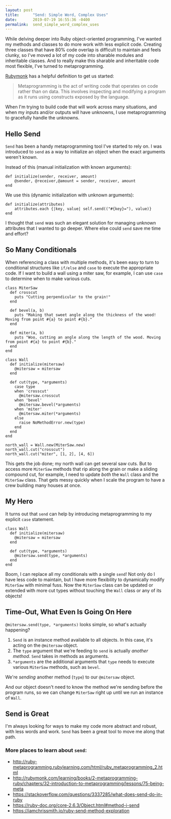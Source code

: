 ```yaml
---
layout: post
title:      "Send: Simple Word, Complex Uses"
date:       2019-07-19 16:55:36 -0400
permalink:  send_simple_word_complex_uses
---
```



While delving deeper into Ruby object-oriented programming, I've wanted my methods and classes to do more work with less explicit code. Creating three classes that have 80% code overlap is difficult to maintain and feels clunky, so I've moved a lot of my code into sharable modules and inheritable classes. And to really make this sharable and inheritable code most flexible, I've turned to metaprogramming. 

[Rubymonk](http://rubymonk.com/learning/books/2-metaprogramming-ruby/chapters/32-introduction-to-metaprogramming/lessons/75-being-meta) has a helpful definition to get us started:
> Metaprogramming is the act of writing code that operates on code rather than on data. This involves inspecting and modifying a program as it runs using constructs exposed by the language.

When I'm trying to build code that will work across many situations, and when my inputs and/or outputs will have unknowns, I use metaprogramming to gracefully handle the unknowns.

## Hello Send
`Send` has been a handy metaprogramming tool I've started to rely on. I was introduced to `send` as a way to initialize an object when the exact arguments weren't known. 

Instead of this (manual initialization with known arguments):
```
def initialize(sender, receiver, amount)
	@sender, @receiver,@amount = sender, receiver, amount
end
```

We use this (dynamic initialization with unknown arguments):
```
def initialize(attributes)
	attributes.each {|key, value| self.send(("#{key}="), value)}
end
```

I thought that `send` was such an elegant solution for managing unknown attributes that I wanted to go deeper. Where else could `send` save me time and effort?

## So Many Conditionals
When referencing a class with multiple methods, it's been easy to turn to conditional structures like `if/else` and `case` to execute the appropriate code. If I want to build a wall using a miter saw, for example, I can use `case` to determine when to make various cuts.

```
class MiterSaw
  def crosscut
    puts "Cutting perpendicular to the grain!"
  end
  
  def bevel(a, b)
    puts "Making that sweet angle along the thickness of the wood! Moving from point #{a} to point #{b}."
  end
  
  def miter(a, b)
    puts "Woo, cutting an angle along the length of the wood. Moving from point #{a} to point #{b}."
  end
end

class Wall
  def initialize(mitersaw)
    @mitersaw = mitersaw
  end
  
  def cut(type, *arguments)
    case type
    when 'crosscut'
      @mitersaw.crosscut
    when 'bevel'
      @mitersaw.bevel(*arguments)
    when 'miter'
      @mitersaw.miter(*arguments)
    else
      raise NoMethodError.new(type)
    end
  end
end

north_wall = Wall.new(MiterSaw.new)
north_wall.cut("crosscut")
north_wall.cut("miter", [1, 2], [4, 6])
```

This gets the job done; my north wall can get several saw cuts. But to access more `MiterSaw` methods that rip along the grain or make a sliding compound cut, for example, I need to update _both_ the `Wall` class and the `MiterSaw` class. That gets messy quickly when I scale the program to have a crew building many houses at once. 

## My Hero
It turns out that `send` can help by introducing metaprogramming to my explicit `case` statement.

```
class Wall
  def initialize(mitersaw)
    @mitersaw = mitersaw
  end
  
  def cut(type, *arguments)
    @mitersaw.send(type, *arguments)
  end
end
```

Boom, I can replace all my conditionals with a single `send`! Not only do I have less code to maintain, but I have more flexibility to dynamically modify `MiterSaw` with minimal fuss. Now the `MiterSaw` class can be updated or extended with more cut types without touching the `Wall` class or any of its objects!

## Time-Out, What Even Is Going On Here
`@mitersaw.send(type, *arguments)` looks simple, so what's actually happening?

1. `Send` is an instance method available to all objects. In this case, it's acting on the `@mitersaw` object. 
2. The `type` argument that we're feeding to `send` is actually _another method_. `Send` takes in methods as arguments. 
3. `*arguments` are the additional arguments that `type` needs to execute various `MiterSaw` methods, such as `bevel`.

We're _sending_ another method (`type`) to our `@mitersaw` object. 

And our object doesn't need to know the method we're sending before the program runs, so we can change `MiterSaw` right up until we run an instance of `Wall`.

## Send is Great
I'm always looking for ways to make my code more abstract and robust, with less words and work. `Send` has been a great tool to move me along that path.


### More places to learn about `send`:
- http://ruby-metaprogramming.rubylearning.com/html/ruby_metaprogramming_2.html
- http://rubymonk.com/learning/books/2-metaprogramming-ruby/chapters/32-introduction-to-metaprogramming/lessons/75-being-meta
- https://stackoverflow.com/questions/3337285/what-does-send-do-in-ruby
- https://ruby-doc.org/core-2.6.3/Object.html#method-i-send
- https://iamchrissmith.io/ruby-send-method-exploration
